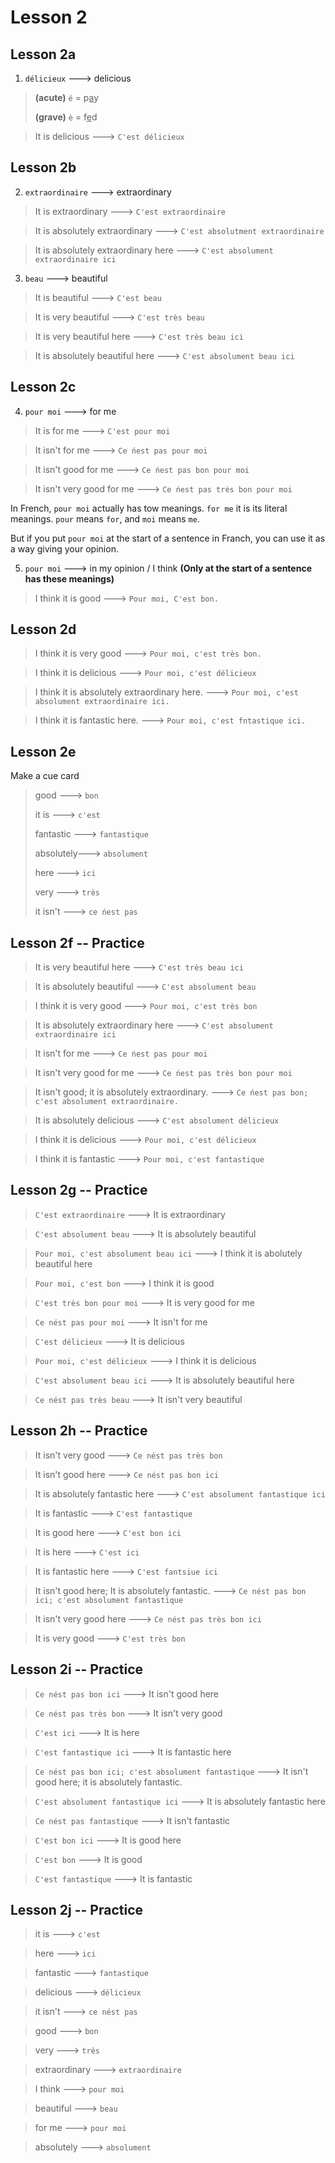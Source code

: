 # Lesson 2

## Lesson 2a

1. `délicieux` ---> delicious

> **(acute)** `é` = p<u>a</u>y
>
> **(grave)** `è` = f<u>e</u>d

> It is delicious ---> `C'est délicieux` 

## Lesson 2b

2. `extraordinaire` ---> extraordinary

> It is extraordinary ---> `C'est extraordinaire`

> It is absolutely extraordinary ---> `C'est absolutment extraordinaire`

> It is absolutely extraordinary here ---> `C'est absolument extraordinaire ici`

3. `beau` ---> beautiful

> It is beautiful ---> `C'est beau`

> It is very beautiful ---> `C'est très beau`

> It is very beautiful here ---> `C'est très beau ici`

> It is absolutely beautiful here ---> `C'est absolument beau ici`

## Lesson 2c

4. `pour moi` ---> for me

> It is for me ---> `C'est pour moi`

> It isn't for me ---> `Ce ńest pas pour moi`

> It isn't good for me ---> `Ce ńest pas bon pour moi`

> It isn't very good for me ---> `Ce ńest pas très bon pour moi`

In French, `pour moi` actually has tow meanings. `for me` it is its literal meanings. `pour` means `for`, and `moi` means `me`.

But if you put `pour moi` at the start of a sentence in Franch, you can use it as a way giving your opinion.

5. `pour moi` ---> in my opinion / I think **(Only at the start of a sentence has these meanings)**

> I think it is good ---> `Pour moi, C'est bon.`

## Lesson 2d

> I think it is very good ---> `Pour moi, c'est très bon.`

> I think it is delicious ---> `Pour moi, c'est délicieux`

> I think it is absolutely extraordinary here. ---> `Pour moi, c'est absolument extraordinaire ici.`

> I think it is fantastic here. ---> `Pour moi, c'est fntastique ici.`

## Lesson 2e

Make a cue card

> good ---> `bon`
>
> it is ---> `c'est`
>
> fantastic ---> `fantastique`
>
> absolutely---> `absolument`
>
> here ---> `ici`
>
> very ---> `très`
>
> it isn't ---> `ce ńest pas`

## Lesson 2f -- Practice

> It is very beautiful here ---> `C'est très beau ici`

> It is absolutely beautiful ---> `C'est absolument beau`

> I think it is very good ---> `Pour moi, c'est très bon`

> It is absolutely extraordinary here ---> `C'est absolument extraordinaire ici`

> It isn't for me ---> `Ce ńest pas pour moi`

> It isn't very good for me ---> `Ce ńest pas très bon pour moi`

> It isn't good; it is absolutely extraordinary. ---> `Ce ńest pas bon; c'est absolument extraordinaire.`

> It is absolutely delicious ---> `C'est absolument délicieux` 

> I think it is delicious ---> `Pour moi, c'est délicieux`

> I think it is fantastic ---> `Pour moi, c'est fantastique`

## Lesson 2g -- Practice

> `C'est extraordinaire` ---> It is extraordinary

> `C'est absolument beau` ---> It is absolutely beautiful

> `Pour moi, c'est absolument beau ici` ---> I think it is abolutely beautiful here

> `Pour moi, c'est bon` ---> I think it is good

> `C'est très bon pour moi` ---> It is very good for me

> `Ce nést pas pour moi` ---> It isn't for me

> `C'est délicieux` ---> It is delicious

> `Pour moi, c'est délicieux` ---> I think it is delicious

> `C'est absolument beau ici` ---> It is absolutely beautiful here

> `Ce nést pas très beau` ---> It isn't very beautiful

## Lesson 2h -- Practice

> It isn't very good ---> `Ce nést pas très bon`

> It isn't good here ---> `Ce nést pas bon ici`

> It is absolutely fantastic here ---> `C'est absolument fantastique ici`

> It is fantastic ---> `C'est fantastique`

> It is good here ---> `C'est bon ici`

> It is here ---> `C'est ici`

> It is fantastic here ---> `C'est fantsiue ici`

> It isn't good here; It is absolutely fantastic. ---> `Ce nést pas bon ici; c'est absolument fantastique`

> It isn't very good here ---> `Ce nést pas très bon ici`

> It is very good ---> `C'est très bon`

## Lesson 2i -- Practice

> `Ce nést pas bon ici` ---> It isn't good here

> `Ce nést pas très bon` ---> It isn't very good

> `C'est ici` ---> It is here

> `C'est fantastique ici` ---> It is fantastic here

> `Ce nést pas bon ici; c'est absolument fantastique` ---> It isn't good here; it is absolutely fantastic.

> `C'est absolument fantastique ici` ---> It is absolutely fantastic here

> `Ce nést pas fantastique` ---> It isn't fantastic

> `C'est bon ici` ---> It is good here

> `C'est bon` ---> It is good

> `C'est fantastique` ---> It is fantastic

## Lesson 2j -- Practice

> it is ---> `c'est`

> here ---> `ici`

> fantastic ---> `fantastique`

> delicious ---> `délicieux`

> it isn't ---> `ce nést pas`

> good ---> `bon`

> very ---> `très`

> extraordinary ---> `extraordinaire`

> I think ---> `pour moi`

> beautiful ---> `beau`

> for me ---> `pour moi`

> absolutely ---> `absolument`


